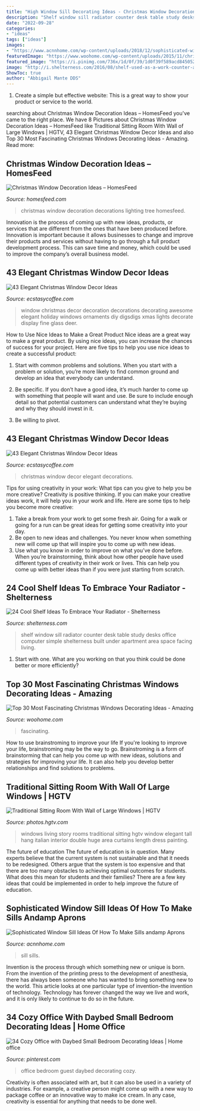 ```yaml
---
title: "High Window Sill Decorating Ideas - Christmas Window Decoration Ideas – Homesfeed"
description: "Shelf window sill radiator counter desk table study desks office computer simple shelterness built under apartment area space facing living"
date: "2022-09-28"
categories:
- "ideas"
tags: ["ideas"]
images:
- "https://www.acnnhome.com/wp-content/uploads/2018/12/sophisticated-window-sill-ideas-of-how-to-make-sills-aprons-117-738x658.jpg"
featuredImage: "https://www.woohome.com/wp-content/uploads/2015/11/christmas-window-decoration-24.jpg"
featured_image: "https://i.pinimg.com/736x/1d/0f/39/1d0f39f589acd84505261a9199099bf2.jpg"
image: "http://i.shelterness.com/2016/08/shelf-used-as-a-work-counter-and-window-sill.jpg"
ShowToc: true
author: "Abbigail Mante DDS"
---
```



1. Create a simple but effective website: This is a great way to show your product or service to the world.

	

		
searching about Christmas Window Decoration Ideas – HomesFeed you've came to the right place. We have 8 Pictures about Christmas Window Decoration Ideas – HomesFeed like Traditional Sitting Room With Wall of Large Windows | HGTV, 43 Elegant Christmas Window Decor Ideas and also Top 30 Most Fascinating Christmas Windows Decorating Ideas - Amazing. Read more:
		
    
## Christmas Window Decoration Ideas – HomesFeed

<img loading=lazy src="https://homesfeed.com/wp-content/uploads/2015/08/Beautiful-hanging-Christmas-decorations-with-mini-Christmas-tree-beautified-with-ornamental-lighting.jpg" onerror="this.onerror=null;this.src='https://tse1.mm.bing.net/th?id=OIP.HaLqjeIUt4PoYiVmUQVURAHaJ4&amp;pid=15.1';" alt="Christmas Window Decoration Ideas – HomesFeed">

_Source: homesfeed.com_

>christmas window decoration decorations lighting tree homesfeed. 

	

Innovation is the process of coming up with new ideas, products, or services that are different from the ones that have been produced before. Innovation is important because it allows businesses to change and improve their products and services without having to go through a full product development process. This can save time and money, which could be used to improve the company’s overall business model.

    
## 43 Elegant Christmas Window Decor Ideas

<img loading=lazy src="https://i1.wp.com/www.ecstasycoffee.com/wp-content/uploads/2016/10/Christmas-Window-Decorations-Ideas-1.jpg" onerror="this.onerror=null;this.src='https://tse3.mm.bing.net/th?id=OIP.zRvXgWMZgr6Rf64YxPIWpQHaLH&amp;pid=15.1';" alt="43 Elegant Christmas Window Decor Ideas">

_Source: ecstasycoffee.com_

>window christmas decor decoration decorations decorating awesome elegant holiday windows ornaments diy digsdigs xmas lights decorate display fine glass deer. 

	

How to Use Nice Ideas to Make a Great Product
Nice ideas are a great way to make a great product. By using nice ideas, you can increase the chances of success for your project. Here are five tips to help you use nice ideas to create a successful product:
1. Start with common problems and solutions. When you start with a problem or solution, you’re more likely to find common ground and develop an idea that everybody can understand.

2. Be specific. If you don’t have a good idea, it’s much harder to come up with something that people will want and use. Be sure to include enough detail so that potential customers can understand what they’re buying and why they should invest in it.

3. Be willing to pivot.

    
## 43 Elegant Christmas Window Decor Ideas

<img loading=lazy src="https://i0.wp.com/www.ecstasycoffee.com/wp-content/uploads/2016/10/Christmas-Window-Decorations-Ideas-6.jpg?resize=750%2C1125" onerror="this.onerror=null;this.src='https://tse1.mm.bing.net/th?id=OIP.p9QxLevwZsBR4oGBi7QKUAHaLH&amp;pid=15.1';" alt="43 Elegant Christmas Window Decor Ideas">

_Source: ecstasycoffee.com_

>christmas window decor elegant decorations. 

	

Tips for using creativity in your work: What tips can you give to help you be more creative?
Creativity is positive thinking. If you can make your creative ideas work, it will help you in your work and life. Here are some tips to help you become more creative: 
1. Take a break from your work to get some fresh air. Going for a walk or going for a run can be great ideas for getting some creativity into your day. 
2. Be open to new ideas and challenges. You never know when something new will come up that will inspire you to come up with new ideas. 
3. Use what you know in order to improve on what you’ve done before. When you’re brainstorming, think about how other people have used different types of creativity in their work or lives. This can help you come up with better ideas than if you were just starting from scratch. 

    
## 24 Cool Shelf Ideas To Embrace Your Radiator - Shelterness

<img loading=lazy src="http://i.shelterness.com/2016/08/shelf-used-as-a-work-counter-and-window-sill.jpg" onerror="this.onerror=null;this.src='https://tse1.mm.bing.net/th?id=OIP.4c-s9Y35s8Z247JwvueaHAHaLL&amp;pid=15.1';" alt="24 Cool Shelf Ideas To Embrace Your Radiator - Shelterness">

_Source: shelterness.com_

>shelf window sill radiator counter desk table study desks office computer simple shelterness built under apartment area space facing living. 

	

1. Start with one. What are you working on that you think could be done better or more efficiently?

    
## Top 30 Most Fascinating Christmas Windows Decorating Ideas - Amazing

<img loading=lazy src="https://www.woohome.com/wp-content/uploads/2015/11/christmas-window-decoration-24.jpg" onerror="this.onerror=null;this.src='https://tse1.mm.bing.net/th?id=OIP.i09pgVPAxYS1dRxjfZBrCwHaKV&amp;pid=15.1';" alt="Top 30 Most Fascinating Christmas Windows Decorating Ideas - Amazing">

_Source: woohome.com_

>fascinating. 

	

How to use brainstroming to improve your life
If you're looking to improve your life, brainstroming may be the way to go. Brainstroming is a form of brainstorming that can help you come up with new ideas, solutions and strategies for improving your life. It can also help you develop better relationships and find solutions to problems.

    
## Traditional Sitting Room With Wall Of Large Windows | HGTV

<img loading=lazy src="https://hgtvhome.sndimg.com/content/dam/images/hgtv/fullset/2011/12/2/0/DP_Charles-Neal-living-room-red-painting_s4x3.jpg.rend.hgtvcom.966.1288.suffix/1400963451300.jpeg" onerror="this.onerror=null;this.src='https://tse3.mm.bing.net/th?id=OIP.c0u2mLlNLUgMJCIndxeAWAHaJ4&amp;pid=15.1';" alt="Traditional Sitting Room With Wall of Large Windows | HGTV">

_Source: photos.hgtv.com_

>windows living story rooms traditional sitting hgtv window elegant tall hang italian interior double huge area curtains length dress painting. 

	

The future of education
The future of education is in question. Many experts believe that the current system is not sustainable and that it needs to be redesigned. Others argue that the system is too expensive and that there are too many obstacles to achieving optimal outcomes for students. What does this mean for students and their families?
There are a few key ideas that could be implemented in order to help improve the future of education.

    
## Sophisticated Window Sill Ideas Of How To Make Sills Andamp Aprons

<img loading=lazy src="https://www.acnnhome.com/wp-content/uploads/2018/12/sophisticated-window-sill-ideas-of-how-to-make-sills-aprons-117-738x658.jpg" onerror="this.onerror=null;this.src='https://tse3.mm.bing.net/th?id=OIP.e-S45koM1yX0LIxjXJCMHwHaGm&amp;pid=15.1';" alt="Sophisticated Window Sill Ideas Of How To Make Sills andamp Aprons">

_Source: acnnhome.com_

>sill sills. 

	

Invention is the process through which something new or unique is born. From the invention of the printing press to the development of anesthesia, there has always been someone who has wanted to bring something new to the world. This article looks at one particular type of invention-the invention of technology. Technology has forever changed the way we live and work, and it is only likely to continue to do so in the future.

    
## 34 Cozy Office With Daybed Small Bedroom Decorating Ideas | Home Office

<img loading=lazy src="https://i.pinimg.com/736x/1d/0f/39/1d0f39f589acd84505261a9199099bf2.jpg" onerror="this.onerror=null;this.src='https://tse4.mm.bing.net/th?id=OIP.3Gtlmb5sxNODlqgtR3FEJQHaKX&amp;pid=15.1';" alt="34 Cozy Office with Daybed Small Bedroom Decorating Ideas | Home office">

_Source: pinterest.com_

>office bedroom guest daybed decorating cozy. 

	

Creativity is often associated with art, but it can also be used in a variety of industries. For example, a creative person might come up with a new way to package coffee or an innovative way to make ice cream. In any case, creativity is essential for anything that needs to be done well.

